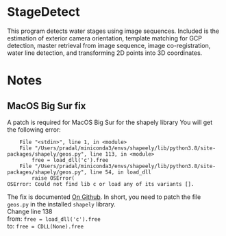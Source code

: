 # StageDetect

This program detects water stages using image sequences. Included is the estimation of exterior camera orientation, template 
matching for GCP detection, master retrieval from image sequence, image co-registration, water line 
detection, and transforming 2D points into 3D coordinates.


# Notes
## MacOS Big Sur fix
A patch is required for MacOS Big Sur for the shapely library
You will get the following error:
```
    File "<stdin>", line 1, in <module> 
    File "/Users/pradal/miniconda3/envs/shapeely/lib/python3.8/site-packages/shapely/geos.py", line 113, in <module> 
        free = load_dll('c').free 
    File "/Users/pradal/miniconda3/envs/shapeely/lib/python3.8/site-packages/shapely/geos.py", line 54, in load_dll 
        raise OSError( 
OSError: Could not find lib c or load any of its variants [].
``` 

The fix is documented [On Github](https://github.com/Toblerity/Shapely/issues/888).
In short, you need to patch the file `geos.py` in the installed `shapely` library.  
Change line 138  
from: `free = load_dll('c').free`  
to: `free = CDLL(None).free`
